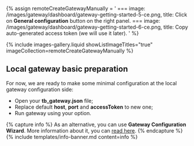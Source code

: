 {% assign remoteCreateGatewayManually = '
    ===
        image: /images/gateway/dashboard/gateway-getting-started-5-ce.png,
        title: Click on **General configuration** button on the right panel.
    ===
        image: /images/gateway/dashboard/gateway-getting-started-6-ce.png,
        title: Copy auto-generated access token (we will use it later).
'
%}

{% include images-gallery.liquid showListImageTitles="true" imageCollection=remoteCreateGatewayManually %} 

## Local gateway basic preparation

For now, we are ready to make some minimal configuration at the local gateway configuration side:
- Open your **tb_gateway.json** file;
- Replace default **host**, **port** and **accessToken** to new one;
- Run gateway using your option.

{% capture info %}
As an alternative, you can use **Gateway Configuration Wizard**. More information about it, you can [read here]().
{% endcapture %}
{% include templates/info-banner.md content=info %}